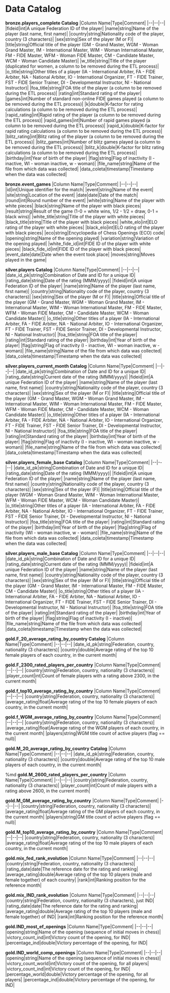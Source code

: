 # Data Catalog

**bronze.players_complete Catalog**
|Column Name|Type|Comment|
|--|--|--|
|fideid|int|A unique Federation ID of the player|
|name|string|Name of the player (last name, first name)|
|country|string|Nationality code of the player, country (3 characters)|
|sex|string|Sex of the player (M or F)|
|title|string|Official title of the player (GM - Grand Master, WGM - Woman Grand Master, IM - International Master, WIM - Woman International Master, FM - FIDE Master, WFM - Woman FIDE Master, CM - Candidate Master, WCM - Woman Candidate Master)|
|w_title|string|Title of the player (duplicated for women, a column to be removed during the ETL process)|
|o_title|string|Other titles of a player (IA - International Arbiter, FA - FIDE Arbiter, NA - National Arbiter, IO - International Organizer, FT - FIDE Trainer, FST - FIDE Senior Trainer, DI - Developmental Instructor, NI - National Instructor)|
|foa_title|string|FOA title of the player (a column to be removed during the ETL process)|
|rating|int|Standard rating of the player|
|games|int|Number of standard non-online FIDE games played (a column to be removed during the ETL process)|
|k|double|K-factor for rating calculations (a column to be removed during the ETL process)|
|rapid_rating|int|Rapid rating of the player (a column to be removed during the ETL process)|
|rapid_games|int|Number of rapid games played (a column to be removed during the ETL process)|
|rapid_k|double|K-factor for rapid rating calculations (a column to be removed during the ETL process)|
|blitz_rating|int|Blitz rating of the player (a column to be removed during the ETL process)|
|blitz_games|int|Number of blitz games played (a column to be removed during the ETL process)|
|blitz_k|double|K-factor for blitz rating calculations (a column to be removed during the ETL process)|
|birthday|int|Year of birth of the player|
|flag|string|Flag of inactivity (I - inactive, WI - woman inactive, w - woman)|
|file_name|string|Name of the file from which data was collected|
|data_coleta|timestamp|Timestamp when the data was collected|

**bronze.event_games**
|Column Name|Type|Comment|
|--|--|--|
|id|int|Unique identifier for the match|
|event|string|Name of the event|
|site|string|Location of the event|
|date|date|Date of the match|
|round|int|Round number of the event|
|white|string|Name of the player with white pieces|
|black|string|Name of the player with black pieces|
|result|string|Result of the game (1-0 = white wins, 1/2 - 1/2 = draw, 0-1 = black wins)|
|white_title|string|Title of the player with white pieces|
|black_title|string|Title of the player with black pieces|
|white_elo|int|ELO rating of the player with white pieces|
|black_elo|int|ELO rating of the player with black pieces|
|eco|string|Encyclopedia of Chess Openings (ECO) code|
|opening|string|Name of the opening played|
|variation|string|Variation of the opening played|
|white_fide_id|int|FIDE ID of the player with white pieces|
|black_fide_id|int|FIDE ID of the player with black pieces|
|event_date|date|Date when the event took place|
|moves|string|Moves played in the game|


**silver.players Catalog**
|Column Name|Type|Comment|
|--|--|--|
|date_id_pk|string|Combination of Date and ID for a unique ID|
|rating_date|string|Date of the rating (MMM/yyyy)|
|fideid|int|A unique Federation ID of the player|
|name|string|Name of the player (last name, first name)|
|country|string|Nationality code of the player, country (3 characters)|
|sex|string|Sex of the player (M or F)|
|title|string|Official title of the player (GM - Grand Master, WGM - Woman Grand Master, IM - International Master, WIM - Woman International Master, FM - FIDE Master, WFM - Woman FIDE Master, CM - Candidate Master, WCM - Woman Candidate Master)|
|o_title|string|Other titles of a player (IA - International Arbiter, FA - FIDE Arbiter, NA - National Arbiter, IO - International Organizer, FT - FIDE Trainer, FST - FIDE Senior Trainer, DI - Developmental Instructor, NI - National Instructor)|
|foa_title|string|FOA title of the player|
|rating|int|Standard rating of the player|
|birthday|int|Year of birth of the player|
|flag|string|Flag of inactivity (I - inactive, WI - woman inactive, w - woman)|
|file_name|string|Name of the file from which data was collected|
|data_coleta|timestamp|Timestamp when the data was collected|


**silver.players_current_month Catalog**
|Column Name|Type|Comment|
|--|--|--|
|date_id_pk|string|Combination of Date and ID for a unique ID|
|rating_date|string|Current date of the rating (MMM/yyyy)|
|fideid|int|A unique Federation ID of the player|
|name|string|Name of the player (last name, first name)|
|country|string|Nationality code of the player, country (3 characters)|
|sex|string|Sex of the player (M or F)|
|title|string|Official title of the player (GM - Grand Master, WGM - Woman Grand Master, IM - International Master, WIM - Woman International Master, FM - FIDE Master, WFM - Woman FIDE Master, CM - Candidate Master, WCM - Woman Candidate Master)|
|o_title|string|Other titles of a player (IA - International Arbiter, FA - FIDE Arbiter, NA - National Arbiter, IO - International Organizer, FT - FIDE Trainer, FST - FIDE Senior Trainer, DI - Developmental Instructor, NI - National Instructor)|
|foa_title|string|FOA title of the player|
|rating|int|Standard rating of the player|
|birthday|int|Year of birth of the player|
|flag|string|Flag of inactivity (I - inactive, WI - woman inactive, w - woman)|
|file_name|string|Name of the file from which data was collected|
|data_coleta|timestamp|Timestamp when the data was collected|


**silver.players_female_base Catalog**
|Column Name|Type|Comment|
|--|--|--|
|date_id_pk|string|Combination of Date and ID for a unique ID|
|rating_date|string|Date of the rating (MMM/yyyy)|
|fideid|int|A unique Federation ID of the player|
|name|string|Name of the player (last name, first name)|
|country|string|Nationality code of the player, country (3 characters)|
|sex|string|Sex of the player (F)|
|title|string|Official title of the player (WGM - Woman Grand Master, WIM - Woman International Master, WFM - Woman FIDE Master, WCM - Woman Candidate Master)|
|o_title|string|Other titles of a player (IA - International Arbiter, FA - FIDE Arbiter, NA - National Arbiter, IO - International Organizer, FT - FIDE Trainer, FST - FIDE Senior Trainer, DI - Developmental Instructor, NI - National Instructor)|
|foa_title|string|FOA title of the player|
|rating|int|Standard rating of the player|
|birthday|int|Year of birth of the player|
|flag|string|Flag of inactivity (WI - woman inactive, w - woman)|
|file_name|string|Name of the file from which data was collected|
|data_coleta|timestamp|Timestamp when the data was collected|

**silver.players_male_base Catalog**
|Column Name|Type|Comment|
|--|--|--|
|date_id_pk|string|Combination of Date and ID for a unique ID|
|rating_date|string|Current date of the rating (MMM/yyyy)|
|fideid|int|A unique Federation ID of the player|
|name|string|Name of the player (last name, first name)|
|country|string|Nationality code of the player, country (3 characters)|
|sex|string|Sex of the player (M or F)|
|title|string|Official title of the player (GM - Grand Master, IM - International Master, FM - FIDE Master, CM - Candidate Master)|
|o_title|string|Other titles of a player (IA - International Arbiter, FA - FIDE Arbiter, NA - National Arbiter, IO - International Organizer, FT - FIDE Trainer, FST - FIDE Senior Trainer, DI - Developmental Instructor, NI - National Instructor)|
|foa_title|string|FOA title of the player|
|rating|int|Standard rating of the player|
|birthday|int|Year of birth of the player|
|flag|string|Flag of inactivity (I - inactive)|
|file_name|string|Name of the file from which data was collected|
|data_coleta|timestamp|Timestamp when the data was collected|


**gold.F_20_average_rating_by_country Catalog**
|Column Name|Type|Comment|
|--|--|--|
|date_id_pk|string|Federation, country, nationality (3 characters)|
|country|double|Average rating of the top 10 female players of each country, in the current month|


**gold.F_2300_rated_players_per_country**
|Column Name|Type|Comment|
|--|--|--|
|country|string|Federation, country, nationality (3 characters)|
|player_count|int|Count of female players with a rating above 2300, in the current month|


**gold.f_top10_average_rating_by_country**
|Column Name|Type|Comment|
|--|--|--|
|country|string|Federation, country, nationality (3 characters)|
|average_rating|float|Average rating of the top 10 female players of each country, in the current month|


**gold.f_WGM_average_rating_by_country**
|Column Name|Type|Comment|
|--|--|--|
|country|string|Federation, country, nationality (3 characters)|
|average_rating|float|Average rating of the WGM players of each country, in the current month|
|players|string|WGM title count of active players (flag == null)|


**gold.M_20_average_rating_by_country Catalog**
|Column Name|Type|Comment|
|--|--|--|
|date_id_pk|string|Federation, country, nationality (3 characters)|
|country|double|Average rating of the top 10 male players of each country, in the current month|


%md
**gold.M_2600_rated_players_per_country**
|Column Name|Type|Comment|
|--|--|--|
|country|string|Federation, country, nationality (3 characters)|
|player_count|int|Count of male players with a rating above 2600, in the current month|


**gold.M_GM_average_rating_by_country**
|Column Name|Type|Comment|
|--|--|--|
|country|string|Federation, country, nationality (3 characters)|
|average_rating|float|Average rating of the GM players of each country, in the current month|
|players|string|GM title count of active players (flag == null)|


**gold.M_top10_average_rating_by_country**
|Column Name|Type|Comment|
|--|--|--|
|country|string|Federation, country, nationality (3 characters)|
|average_rating|float|Average rating of the top 10 male players of each country, in the current month|


**gold.mix_fed_rank_evolution**
|Column Name|Type|Comment|
|--|--|--|
|country|string|Federation, country, nationality (3 characters)|
|rating_date|date|The reference date for the rating and ranking|
|average_rating|double|Average rating of the top 10 players (male and female together) of each country|
|rank|int|Ranking position for the reference month|


**gold.mix_IND_rank_evolution**
|Column Name|Type|Comment|
|--|--|--|
|country|string|Federation, country, nationality (3 characters), just IND|
|rating_date|date|The reference date for the rating and ranking|
|average_rating|double|Average rating of the top 10 players (male and female together) of IND|
|rank|int|Ranking position for the reference month|


**gold.IND_most_ef_openings**
|Column Name|Type|Comment|
|--|--|--|
|opening|string|Name of the opening (sequence of initial moves in chess)|
|victory_count_ind|int|Victory count of the opening, for IND|
|percentage_ind|double|Victory percentage of the opening, for IND|


**gold.IND_world_comp_openings**
|Column Name|Type|Comment|
|--|--|--|
|opening|string|Name of the opening (sequence of initial moves in chess)|
|victory_count_world|int|Victory count of the opening, for all players|
|victory_count_ind|int|Victory count of the opening, for IND|
|percentage_world|double|Victory percentage of the opening, for all players|
|percentage_ind|double|Victory percentage of the opening, for IND|
